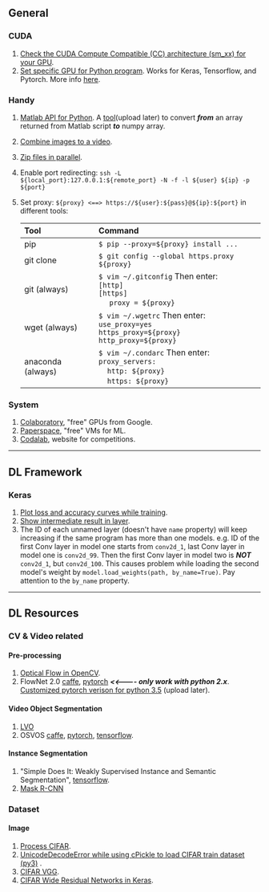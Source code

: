 ## General
### CUDA
1. [Check the CUDA Compute Compatible (CC) architecture (sm_xx) for your GPU](https://en.wikipedia.org/wiki/CUDA#Supported_GPUs).
1. [Set specific GPU for Python program](https://github.com/keras-team/keras/issues/6031#issuecomment-289921206). Works for Keras, Tensorflow, and Pytorch. More info [here](http://www.acceleware.com/blog/cudavisibledevices-masking-gpus).

### Handy
1. [Matlab API for Python](https://cn.mathworks.com/help/matlab/matlab-engine-for-python.html). A [tool](?)(upload later) to convert ***from*** an array returned from Matlab script ***to*** numpy array.
1. [Combine images to a video](https://askubuntu.com/questions/610903/how-can-i-create-a-video-file-from-a-set-of-jpg-images#610945).
1. [Zip files in parallel](http://dschrempf.github.io/posts/Linux/2015-01-07-GNU-Parallel.html).
1. Enable port redirecting: ```ssh -L ${local_port}:127.0.0.1:${remote_port} -N -f -l ${user} ${ip} -p ${port}```
1. Set proxy: ```${proxy} <==> https://${user}:${pass}@${ip}:${port}``` in different tools:

      | Tool              | Command                                          |
      |:----------------- |:------------------------------------------------ |
      | pip               | ```$ pip --proxy=${proxy} install ...```         |
      | git clone         | ```$ git config --global https.proxy ${proxy}``` |
      | git (always)      | ```$ vim ~/.gitconfig``` Then enter: <br> ```[http]``` <br> ```[https]``` <br> &nbsp;&nbsp;&nbsp;&nbsp; ```proxy = ${proxy}```|
      | wget (always)     | ```$ vim ~/.wgetrc``` Then enter: <br> ```use_proxy=yes``` <br> ```https_proxy=${proxy}``` <br> ```http_proxy=${proxy}```                                          |
      | anaconda (always) | ```$ vim ~/.condarc``` Then enter: <br> ```proxy_servers:``` <br> &nbsp;&nbsp;&nbsp;&nbsp;```http: ${proxy}``` <br> &nbsp;&nbsp;&nbsp;&nbsp;```https: ${proxy}```     |

    

### System
1. [Colaboratory](https://colab.research.google.com/notebooks/welcome.ipynb), "free" GPUs from Google.
1. [Paperspace](https://www.paperspace.com/ml), "free" VMs for ML.
1. [Codalab](https://github.com/codalab/codalab-competitions), website for competitions.


-------------------------------------------------------------------------------------------------------------------

## DL Framework
### Keras
1. [Plot loss and accuracy curves while training](http://block.arch.ethz.ch/blog/2016/08/dynamic-plotting-with-matplotlib/).
1. [Show intermediate result in layer](https://stackoverflow.com/questions/41711190#41712013).
1. The ID of each unnamed layer (doesn't have ```name``` property) will keep increasing if the same program has more than one models. e.g. ID of the first Conv layer in model one starts from ```conv2d_1```, last Conv layer in model one is ```conv2d_99```. Then the first Conv layer in model two is ***NOT*** ```conv2d_1```, but ```conv2d_100```. This causes problem while loading the second model's weight by ```model.load_weights(path, by_name=True)```. Pay attention to the ```by_name``` property.

-------------------------------------------------------------------------------------------------------------------

## DL Resources

### CV & Video related

#### Pre-processing
1. [Optical Flow in OpenCV](https://www.docs.opencv.org/3.2.0/d7/d8b/tutorial_py_lucas_kanade.html).
1. FlowNet 2.0 [caffe](https://github.com/lmb-freiburg/flownet2), [pytorch](https://github.com/NVIDIA/flownet2-pytorch) ***<<---- only work with python 2.x***. [Customized pytorch verison for python 3.5](?) (upload later).

#### Video Object Segmentation
1. [LVO](http://lear.inrialpes.fr/research/lvo/)
1. OSVOS [caffe](https://github.com/kmaninis/OSVOS-caffe), [pytorch](https://github.com/kmaninis/OSVOS-PyTorch), [tensorflow](https://github.com/scaelles/OSVOS-TensorFlow).
#### Instance Segmentation
1. "Simple Does It: Weakly Supervised Instance and Semantic Segmentation", [tensorflow](https://github.com/philferriere/tfwss).
1. [Mask R-CNN](https://github.com/matterport/Mask_RCNN)


### Dataset

#### Image
1. [Process CIFAR](yelangya3826850.github.io/downloads/toolbox/get_cifar100.py).
1. [UnicodeDecodeError while using cPickle to load CIFAR train dataset (py3)](https://github.com/tflearn/tflearn/issues/57) .
1. [CIFAR VGG](https://github.com/geifmany/cifar-vgg).
1. [CIFAR Wide Residual Networks in Keras](https://github.com/asmith26/wide_resnets_keras).
